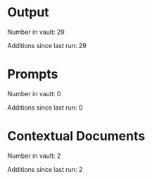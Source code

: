 # Output

Number in vault: 29

Additions since last run: 29

# Prompts

Number in vault: 0

Additions since last run: 0

# Contextual Documents

Number in vault: 2

Additions since last run: 2
